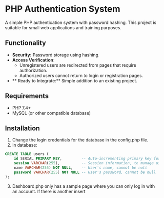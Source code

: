 # PHP Authentication System

A simple PHP authentication system with password hashing. This project is suitable for small web applications and training purposes.

## Functionality
- **Security:** Password storage using hashing.
- **Access Verification:**
  - Unregistered users are redirected from pages that require authorization.
  - Authorized users cannot return to login or registration pages.
- ** Ready to Integrate:** Simple addition to an existing project.

## Requirements 
- PHP 7.4+
- MySQL (or other compatible database)

## Installation
1. Change the login credentials for the database in the config.php file.
2. In database:
```sql
CREATE TABLE users (
    id SERIAL PRIMARY KEY,         -- Auto-incrementing primary key for each user
    session VARCHAR(255),          -- Session information, to manage user sessions
    name VARCHAR(255) NOT NULL,    -- User's name, cannot be null
    password VARCHAR(255) NOT NULL -- User's password, cannot be null 
);
```

3. Dashboard.php only has a sample page where you can only log in with an account. If there is another insert <?php include 'isnotlogged.php' ?> 
